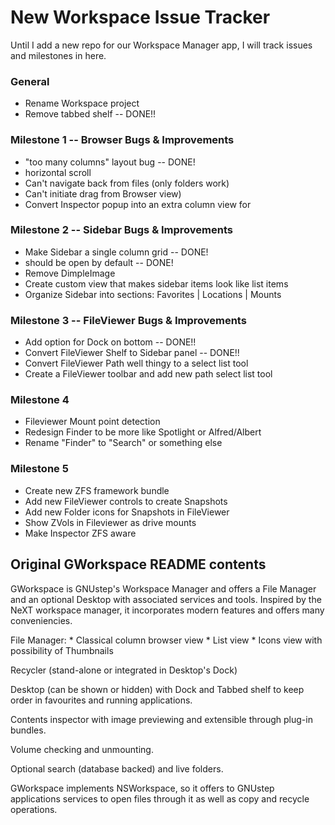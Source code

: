 # New Workspace Issue Tracker
Until I add a new repo for our Workspace Manager app, I will track issues  and milestones in here.

### General

- Rename Workspace project
- Remove tabbed shelf -- DONE!!

### Milestone 1 -- Browser Bugs & Improvements

- "too many columns" layout bug -- DONE!
- horizontal scroll
- Can't navigate back from files (only folders work)
- Can't initiate drag from Browser view)
- Convert Inspector popup into an extra column view for 

### Milestone 2 -- Sidebar Bugs & Improvements

- Make Sidebar a single column grid -- DONE!
- should be open by default -- DONE!
- Remove DimpleImage
- Create custom view that makes sidebar items look like list items
- Organize Sidebar into sections: Favorites | Locations | Mounts

### Milestone 3 -- FileViewer Bugs & Improvements

- Add option for Dock on bottom -- DONE!!
- Convert FileViewer Shelf to Sidebar panel -- DONE!!
- Convert FileViewer Path well thingy to a select list tool
- Create a FileViewer toolbar and add new path select list tool


### Milestone 4

- Fileviewer Mount point detection
- Redesign Finder to be more like Spotlight or Alfred/Albert
- Rename "Finder" to "Search" or something else

### Milestone 5

- Create new ZFS framework bundle
- Add new FileViewer controls to create Snapshots
- Add new Folder icons for Snapshots in FileViewer
- Show ZVols in Fileviewer as drive mounts
- Make Inspector ZFS aware



## Original GWorkspace README contents

GWorkspace is GNUstep's Workspace Manager and offers a File Manager and an optional Desktop with associated services and tools.
Inspired by the NeXT workspace manager, it incorporates modern features and offers many conveniencies.

File Manager:
     * Classical column browser view
     * List view
     * Icons view with possibility of Thumbnails

Recycler (stand-alone or integrated in Desktop's Dock)

Desktop (can be shown or hidden) with Dock and Tabbed shelf to keep order in favourites and running applications.

Contents inspector with image previewing and extensible through plug-in bundles.

Volume checking and unmounting.

Optional search (database backed) and live folders.

GWorkspace implements NSWorkspace, so it offers to GNUstep applications services to open files through it as well as copy and recycle operations.


